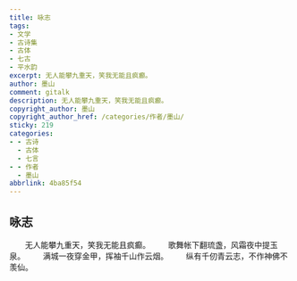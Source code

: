 ```yaml
---
title: 咏志
tags:
- 文学
- 古诗集
- 古体
- 七古
- 平水韵
excerpt: 无人能攀九重天，笑我无能且疯癫。
author: 墨山
comment: gitalk
description: 无人能攀九重天，笑我无能且疯癫。
copyright_author: 墨山
copyright_author_href: /categories/作者/墨山/
sticky: 219
categories:
- - 古诗
  - 古体
  - 七言
- - 作者
  - 墨山
abbrlink: 4ba85f54
---
```

## 咏志

&emsp;&emsp;无人能攀九重天，笑我无能且疯癫。
&emsp;&emsp;歌舞帐下翻琉盏，风霜夜中提玉泉。
&emsp;&emsp;满城一夜穿金甲，挥袖千山作云烟。
&emsp;&emsp;纵有千仞青云志，不作神佛不羡仙。